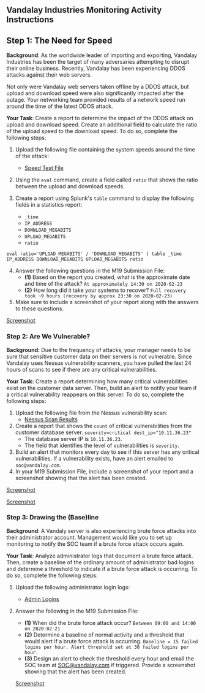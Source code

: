 ## **Vandalay Industries Monitoring Activity Instructions**


## **Step 1: The Need for Speed**

**Background**: As the worldwide leader of importing and exporting, Vandalay Industries has been the target of many adversaries attempting to disrupt their online business. Recently, Vandalay has been experiencing DDOS attacks against their web servers.

Not only were Vandalay web servers taken offline by a DDOS attack, but upload and download speed were also significantly impacted after the outage. Your networking team provided results of a network speed run around the time of the latest DDOS attack.

**Your Task**: Create a report to determine the impact of the DDOS attack on upload and download speed. Create an additional field to calculate the ratio of the upload speed to the download speed. To do so, complete the following steps:



1. Upload the following file containing the system speeds around the time of the attack:
    * [Speed Test File](https://drive.google.com/file/d/1sAIEh_vxhjJJpj3NiPx8Wele_-cfEZTK/view?usp=sharing)
2. Using the `eval` command, create a field called `ratio` that shows the ratio between the upload and download speeds.

3. Create a report using Splunk's `table` command to display the following fields in a statistics report: 
    * `_time`
    * `IP_ADDRESS`
    * `DOWNLOAD_MEGABITS`
    * `UPLOAD_MEGABITS`
    * `ratio`

`eval ratio='UPLOAD_MEGABITS' / 'DOWNLOAD_MEGABITS' | table _time IP_ADDRESS DOWNLOAD_MEGABITS UPLOAD_MEGABITS ratio`

4. Answer the following questions in the M19 Submission File:
    * **(1)** Based on the report you created, what is the approximate date and time of the attack? `At approximately 14:30 on 2020-02-23`
    * **(2)** How long did it take your systems to recover? `Full recovery took ~9 hours (recovery by approx 23:30 on 2020-02-23)`
5. Make sure to include a screenshot of your report along with the answers to these questions.

[Screenshot](https://github.com/twosharprocks/UADEL-CYBER-BOOTCAMP-2022/blob/main/Homework/Module19_SIEMS/Mod19-im1.jpg)

### **Step 2: Are We Vulnerable?**

**Background:** Due to the frequency of attacks, your manager needs to be sure that sensitive customer data on their servers is not vulnerable. Since Vandalay uses Nessus vulnerability scanners, you have pulled the last 24 hours of scans to see if there are any critical vulnerabilities.

**Your Task:** Create a report determining how many critical vulnerabilities exist on the customer data server. Then, build an alert to notify your team if a critical vulnerability reappears on this server. To do so, complete the following steps:



1. Upload the following file from the Nessus vulnerability scan:
    * [Nessus Scan Results](https://drive.google.com/file/d/1AonO8jAN4nKniZDw5qAYoMamBBXLpkdr/view?usp=sharing)
2. Create a report that shows the `count` of critical vulnerabilities from the customer database server. `severity=critical dest_ip="10.11.36.23"`
    * The database server IP is `10.11.36.23`.
    * The field that identifies the level of vulnerabilities is `severity`.
3. Build an alert that monitors every day to see if this server has any critical vulnerabilities. If a vulnerability exists, have an alert emailed to `soc@vandalay.com`.
4. In your M19 Submission File, include a screenshot of your report and a screenshot showing that the alert has been created.

[Screenshot](https://github.com/twosharprocks/UADEL-CYBER-BOOTCAMP-2022/blob/main/Homework/Module19_SIEMS/Mod19-im2-1.jpg)

[Screenshot](https://github.com/twosharprocks/UADEL-CYBER-BOOTCAMP-2022/blob/main/Homework/Module19_SIEMS/Mod19-im2-2.jpg)

### **Step 3: Drawing the (Base)line**

**Background**: A Vandaly server is also experiencing brute force attacks into their administrator account. Management would like you to set up monitoring to notify the SOC team if a brute force attack occurs again.

**Your Task**: Analyze administrator logs that document a brute force attack. Then, create a baseline of the ordinary amount of administrator bad logins and determine a threshold to indicate if a brute force attack is occurring. To do so, complete the following steps:



1. Upload the following administrator login logs:
    * [Admin Logins](https://drive.google.com/file/d/1q5OJzVpvW0ExKuc8BtQ2LQOqpneLpUUy/view?usp=sharing)
2. Answer the following in the M19 Submission File:
    * **(1)** When did the brute force attack occur? `Between 09:00 and 14:00 on 2020-02-21`
    * **(2)** Determine a baseline of normal activity and a threshold that would alert if a brute force attack is occurring. `Baseline = 15 failed logins per hour. Alert threshold set at 30 failed logins per hour.`
    * **(3)** Design an alert to check the threshold every hour and email the SOC team at SOC@vandalay.com if triggered. Provide a screenshot showing that the alert has been created.
   
   [Screenshot](https://github.com/twosharprocks/UADEL-CYBER-BOOTCAMP-2022/blob/main/Homework/Module19_SIEMS/Mod19-im3.jpg)
